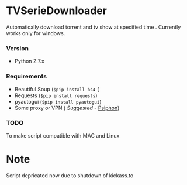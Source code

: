 # TVSerieDownloader
Automatically download torrent and tv show at specified time .
Currently works only for windows.



### Version
 - Python 2.7.x
 
### Requirements
 - Beautiful Soup (```$pip install bs4 ```)
 - Requests (```$pip install requests```)
 - pyautogui (```$pip install pyautogui```)
 - Some proxy or VPN ( *Suggested* - [Psiphon](https://psiphon3.com/en/index.html))


### TODO
To make script compatible with MAC and Linux

# Note
Script depricated now due to shutdown of kickass.to
